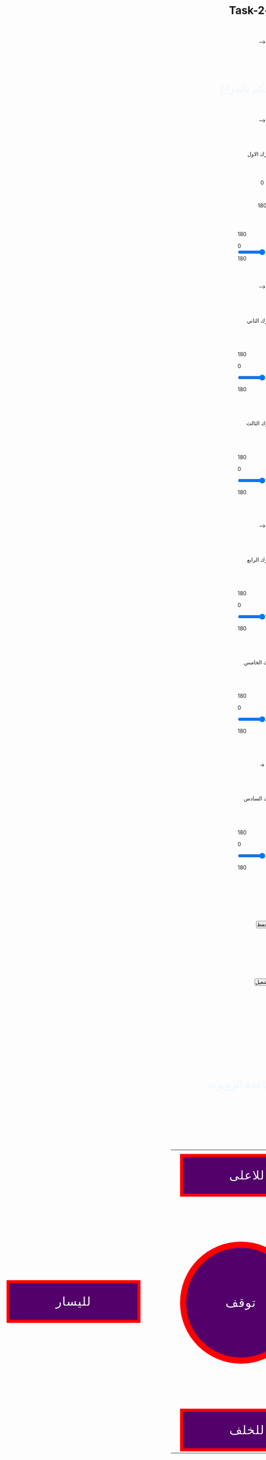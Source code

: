 # Task-2-code
<!DOCTYPE html>

<html lang="en">

<head>

 <title>combine pages</title>

 <meta charset="utf-8">

 <meta name="viewport" content="width=device-width, initial-scale=1">

 <link rel="stylesheet" href="https://maxcdn.bootstrapcdn.com/bootstrap/3.4.1/css/bootstrap.min.css">

 <script src="https://ajax.googleapis.com/ajax/libs/jquery/3.5.1/jquery.min.js"></script>

 <script src="https://maxcdn.bootstrapcdn.com/bootstrap/3.4.1/js/bootstrap.min.js"></script>

 <link rel="stylesheet" href="style.css">

 <script src="jquery-3.6.0.min.js"></script>

<style>

 

*{

 margin: 0%;

 padding: 0%;

 box-sizing: border-box;

}



html,body{

 display: grid;

 height: max-content;

 place-items: center;

}



.alice-blue{

 color: aliceblue;

}



.center-content{

 display: flex;

 height: max-content;

 align-items: center;

}

.outer-content{

 position: relative;

 margin-left: 0px;

 margin-right: 5rem;

 background-color: red;

}

.custom-btn{

 height: 7rem;

 width: 22rem;

}

.circle{

 height: 20rem;

 width: 20rem;

 border-radius: 50%;

}

.outer-content button, .outer-content span{

 position: absolute;

 top: 50%;

 left: 50%;

 transform: translate(-50%, -50%);

}

.outer-content button{

 background-color: #52006A;

 color: white;

 outline: none;

 border: none;

 font-size: 2rem;

 z-index: 9;

 letter-spacing: 0.1rem;

 text-transform: uppercase;

 cursor: pointer;

}

.custom-btn button{

 height: 6rem;

 width: 21rem;

}

.circle button{

 height: 18rem;

 width: 18rem;

 border-radius: 50%;

}

.outer-content span{

 height: max-content;

 width: 100%;

 background: inherit;

}

.outer-content:hover span:nth-child(1){

 filter: blur(7px);

}

.outer-content:hover span:nth-child(2){

 filter: blur(14px);

}

.outer-content:hover{

 background: linear-gradient(#14ffe9, #ffeb3b, #ff00e0);

 animation: rotate 1.5s linear infinite;

}

@keyframes rotate {

 0%{

 filter: hue-rotate(0deg);

 }

 100%{

 filter: hue-rotate(360deg);

 }

}

@media (max-width: 500px){

 .center-content{

 flex-wrap: wrap;

 flex-direction: column;

 }

 .outer-content{

 margin: 50px 0;

 }



}



</style>







</head>







<body>





  -->



 

<h1 class="alice-blue" class="alice-blue"> لوحة التحكم بالذراع</h1>

-->



<p>المحرك الاول</p>



 

 

 

 <div class="value left">0</div>

 <div class="value right">180</div>

 





<div class="range">





<div class="sliderValue">

 <span>180</span>

</div>

<div class="field">

 <div class="value left">0</div>

 <input type="range" min="0" max="180" value="90" >

 <div class="value right">180</div>

</div>

</div>

 -->



<p>المحرك الثاني</p>



<div class="range">

<div class="sliderValue">

 <span>180</span>

</div>

<div class="field">

 <div class="value left">

 0</div>

 <input type="range" min="0" max="180" value="90" >

 <div class="value right">

 180</div>

</div>

</div>





<p>المحرك الثالث</p>



<div class="range">

<div class="sliderValue">

 <span>180</span>

</div>

<div class="field">

 <div class="value left">

 0</div>

 <input type="range" min="0" max="180" value="90" >

 <div class="value right">

 180</div>

</div>

</div>

-->



<p>المحرك الرابع</p>



<div class="range">

<div class="sliderValue">

 <span>180</span>

</div>

<div class="field">

 <div class="value left">

 0</div>

 <input type="range" min="0" max="180" value="90" >

 <div class="value right">

 180</div>

</div>

</div>




<p>المحرك الخامس</p>



<div class="range">

<div class="sliderValue">

 <span>180</span>

</div>

<div class="field">

 <div class="value left">

 0</div>

 <input type="range" min="0" max="180" value="90" >

 <div class="value right">

 180</div>

</div>

</div>



->



<p>المحرك السادس</p>



<div class="range">

<div class="sliderValue">

 <span>180</span>

</div>

<div class="field">

 <div class="value left">

 0</div>

 <input type="range" min="0" max="180" value="90" >

 <div class="value right">

 180</div>

</div>

</div>

<br>

<button type="button" class="btn"> حفظ</button>

<br>

<button type="button" class="btn"> تشغيل</button>


<script>

$(document).ready(function () {



 $('input[type="range"]').on('input', function(){

 var bubble = $(this).parent().parent().find('.sliderValue span');

 bubble.text($(this).val());

 bubble.addClass('show');

 bubble.css('left', $(this).val() / 2 + '%');

 });

 

 $('input[type="range"]').on('blur', function(){

 $(this).parent().parent().find('.sliderValue span').removeClass('show');

 });



});

</script>







<br>

<br>

<br>

<br>

<br>

<br>









<h1 class="alice-blue">الاتجاهات لقاعدة الروبوت </h1>



<br>



<br>

<br>

 <div class="center-content">

 

 <span></span>

 

 <table style="width:40%">

 <tr>

 <th> </th>

 <th> </th> 

 <th> </th>

 </tr>

 <tr>

<td></td>

 <td> <div class="center-content">

 <div class="outer-content custom-btn">

 <button>للاعلى</button>

 <span></span>

 <span></span>

 </div> </td>

 <td> </td>

 </tr> </div>

 

 <br>

 

 <tr>

 <td></td> <div class="outer-content custom-btn">

 <button>لليسار</button>

 <span></span>

 <span></span>

 </div>

 </div>

 <br>

 <br> <br> <br> <br> <br>

 

 

 </td>

 <td> 

 <br><br><br><br>

 

 

 <div class="outer-content circle">

 <button>توقف</button>

 <span></span>

 <span></span>

 </div>

 </td>

 

 <td>

 

 <br>

 <br>

 <br>

 <br>

 <div class="outer-content custom-btn">

 <button>لليمين</button>

 <span></span>

 <span></span>

 </div> 

 </td>

 </tr> </div>

 

 

 

 <tr>

 

 

 <td></td>

 <td> 

 <br><br><br><br>

 

 <div class="outer-content custom-btn">

 <button>للخلف</button>

 <span></span>

 <span></span>

 </div>

 <td> 

 </td>

 </tr>

 



</body>

</html>

